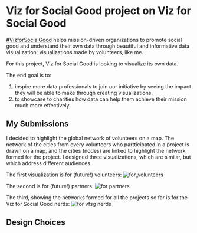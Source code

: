# Viz for Social Good project on Viz for Social Good

[#VizforSocialGood](https://www.vizforsocialgood.com/) helps mission-driven organizations to promote social good and understand their own data through beautiful and informative data visualization; visualizations made by volunteers, like me.  

For this project, Viz for Social Good is looking to visualize its own data.  

The end goal is to:
1) inspire more data professionals to join our initiative by seeing the impact they will be able to make through creating visualizations.
2) to showcase to charities how data can help them achieve their mission much more effectively.


## My Submissions

I decided to highlight the global network of volunteers on a map. The network of the cities from every volunteers who partticipated in a project is drawn on a map, and the cities (nodes) are linked to highlight the network formed for the project. I designed three visualizations, which are similar, but which address different audiences.    

The first visualization is for (future!) volunteers:
![for_volunteers](viz/vfsg_some_networks_for_volunteers.svg)

The second is for (future!) partners:
![for partners](viz/vfsg_some_networks_for_organizations.svg)

The third, showing the networks formed for all the projects so far is for the Viz for Social Good nerds:
![for vfsg nerds](viz/vfsg_networks.svg)


## Design Choices



